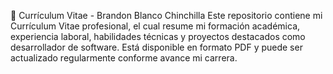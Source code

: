 📄 Currículum Vitae - Brandon Blanco Chinchilla
Este repositorio contiene mi Currículum Vitae profesional, el cual resume mi formación académica, experiencia laboral, habilidades técnicas y proyectos destacados como desarrollador de software. Está disponible en formato PDF y puede ser actualizado regularmente conforme avance mi carrera.
